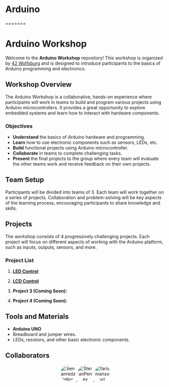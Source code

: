 
# Arduino
=======
# Arduino Workshop

Welcome to the **Arduino Workshop** repository! This workshop is organized by [42 Wolfsburg](https://www.42wolfsburg.de) and is designed to introduce participants to the basics of Arduino programming and electronics.

## Workshop Overview

The Arduino Workshop is a collaborative, hands-on experience where participants will work in teams to build and program various projects using Arduino microcontrollers. It provides a great opportunity to explore embedded systems and learn how to interact with hardware components.

### Objectives

- **Understand** the basics of Arduino hardware and programming.
- **Learn** how to use electronic components such as sensors, LEDs, etc.
- **Build** functional projects using Arduino microcontroller.
- **Collaborate** in teams to complete challenging tasks.
- **Present** the final projects to the group where every team will evaluate the other teams work and receive feedback on their own projects.

## Team Setup

Participants will be divided into teams of 3. Each team will work together on a series of projects. Collaboration and problem-solving will be key aspects of the learning process, encouraging participants to share knowledge and skills.

## Projects

The workshop consists of 4 progressively challenging projects. Each project will focus on different aspects of working with the Arduino platform, such as inputs, outputs, sensors, and more.

### Project List

1. **[LED Control](https://github.com/benanredzhebov/Arduino_Uno_Workshop/blob/main/ex00%20-%20LED%20control/README.md)**

2. **[LCD Control](https://github.com/benanredzhebov/Arduino_Uno_Workshop/tree/main/ex01%20-%20LCD%20control)**

3. **Project 3 (Coming Soon):**

4. **Project 4 (Coming Soon):**

## Tools and Materials

- **Arduino UNO**
- Breadboard and jumper wires.
- LEDs, resistors, and other basic electronic components.

## Collaborators

<p align="center">
  <a href="https://github.com/benanredzhebov" title="Benan Redzhebov">
    <img src="https://github.com/benanredzhebov.png?size=50" alt="benanredzhebov" style="border-radius: 50%; width: 50px;">
  </a>
  <a href="https://github.com/StefanPenev" title="Stefan Penev">
    <img src="https://github.com/StefanPenev.png?size=50" alt="StefanPenev" style="border-radius: 50%; width: 50px;">
  </a>
  <a href="https://github.com/farismansouri" title="Faris Mansouri">
    <img src="https://github.com/farismansouri.png?size=50" alt="farismansouri" style="border-radius: 50%; width: 50px;">
  </a>
</p>

